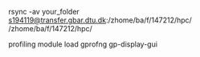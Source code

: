 
rsync -av your_folder s194119@transfer.gbar.dtu.dk:/zhome/ba/f/147212/hpc/
/zhome/ba/f/147212/hpc/


profiling
module load gprofng
gp-display-gui